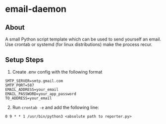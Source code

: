 # email-daemon

## About
A small Python script template which can be used to send yourself an email. Use crontab or systemd (for linux distributions) make the process recur.
 
## Setup Steps

1. Create .env config with the following format

```
SMTP_SERVER=smtp.gmail.com
SMTP_PORT=587
EMAIL_ADDRESS=your_email
EMAIL_PASSWORD=your_app_password
TO_ADDRESS=your_email
```

2. Run `crontab -e` and add the following line:

```
0 9 * * 1 /usr/bin/python3 <absolute path to reporter.py>
```